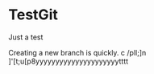 # TestGit
Just a test

Creating a new branch is quickly.
      c /pll;]n 
	  ]'[t;u[p8yyyyyyyyyyyyyyyyyyyyytttt
